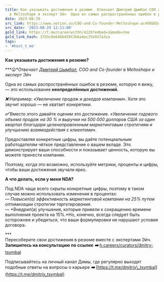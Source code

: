 ```yaml
---
title: Как указывать достижения в резюме  Отвечает Дмитрий Цымбал COO and Cofounder
  в Meltoshape и эксперт Эйч  Одна из самых распространённых ошибок в резюм
date: 2023-08-29
src_link: https://www.notion.so/COO-and-Co-founder-Meltoshape-ac498b85c1554310b6f1bb7927e757dd
src_date: '2023-08-29 12:11:00'
gold_link: https://t.me/careerwithh/4220?embed=1&mode=tme
gold_link_hash: 37d3c9e646b459f2b6a4ac35e91fa3ca
tags:
- '#host_t_me'
---
```


**Как указывать достижения в резюме?**  
  
***😛****Отвечает* [*Дмитрий Цымбал*](https://h.careers/curators/dmitry-tsymbal?utm_source=tg_h&utm_medium=post)*, COO and Co-founder в Meltoshape и эксперт Эйч*  
  
Одна из самых распространённых ошибок в резюме, которую я вижу, — это использование **неопределённых достижений.**   
  
***❌*** Например: «*Увеличение продаж и доходов компании*». Хотя это звучит хорошо — не хватает конкретики.  
  
***✅*** Вместо этого давайте оценим это достижение. «*Увеличение годового объема продаж на 30 % и выручки на 500 000 долларов США за один квартал благодаря целенаправленным маркетинговым стратегиям и улучшению взаимодействия с клиентами*».  
  
Предоставляя конкретные цифры, вы даёте потенциальным работодателям чёткое представление о вашем вкладе. Это демонстрирует ваши способности и показывает ценность, которую вы можете принести компании.   
  
Поэтому, когда это возможно, используйте метрики, проценты и цифры, чтобы ваши достижения звучали ярко.  
  
**А что делать, если у меня NDA?**   
  
Под NDA чаще всего скрыты конкретные цифры, поэтому в таком случае можно использовать изменения в процентах:  
— *Повысил(а) эффективность маркетинговой кампании на 25% путем оптимизации стратегии таргетирования*.  
— *Внедрил(а) улучшения, которые привели к сокращению времени выполнения проекта на 15%.*Но, конечно, всегда следует быть осторожнее и убедиться, что ваши формулировки не нарушают условия договора.  
  
\*\*\*  
Пересоберите свои достижения в резюме вместе с экспертами Эйч. **Запишитесь на консультацию по ссылке** ***➡️*** [h.careers/curators/dmitry-tsymbal](https://h.careers/curators/dmitry-tsymbal?utm_source=tg_h&utm_medium=post)  
  
Подписывайтесь на личный канал Димы, где регулярно выходят подобные ответы на вопросы о карьере ***➡️*** [https://t.me/dmitriy\_tsymbal](https://t.me/dmitriy_tsymbal)